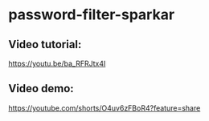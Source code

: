 # password-filter-sparkar

## Video tutorial:
https://youtu.be/ba_RFRJtx4I

## Video demo:
https://youtube.com/shorts/O4uv6zFBoR4?feature=share
